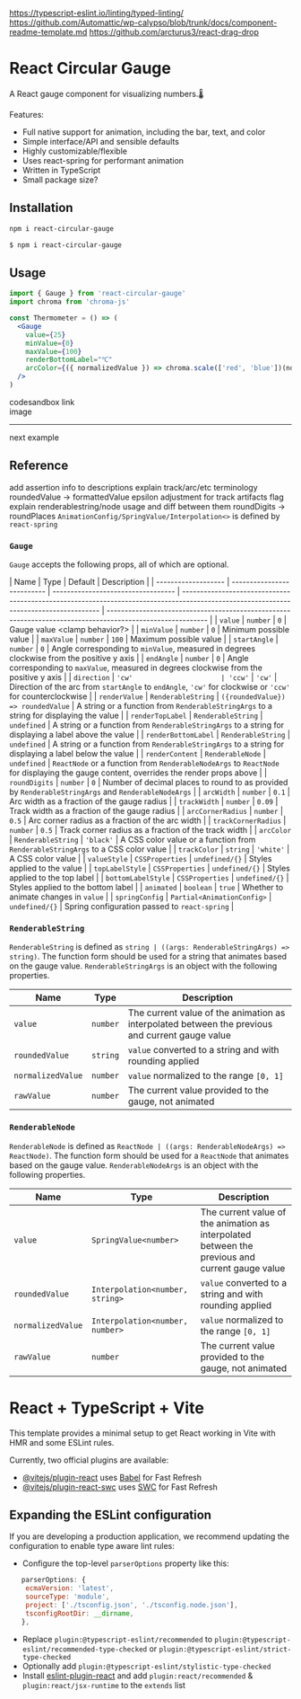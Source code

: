 https://typescript-eslint.io/linting/typed-linting/
https://github.com/Automattic/wp-calypso/blob/trunk/docs/component-readme-template.md
https://github.com/arcturus3/react-drag-drop

# React Circular Gauge

A React gauge component for visualizing numbers.🌡️

Features:

- Full native support for animation, including the bar, text, and color
- Simple interface/API and sensible defaults
- Highly customizable/flexible
- Uses react-spring for performant animation
- Written in TypeScript
- Small package size?

## Installation

```sh
npm i react-circular-gauge
```

```sh
$ npm i react-circular-gauge
```

## Usage

```jsx
import { Gauge } from 'react-circular-gauge'
import chroma from 'chroma-js'

const Thermometer = () => (
  <Gauge
    value={25}
    minValue={0}
    maxValue={100}
    renderBottomLabel="℃"
    arcColor={({ normalizedValue }) => chroma.scale(['red', 'blue'])(normalizedValue)}
  />
)
```

codesandbox link \
image

---

next example

## Reference

add assertion info to descriptions
explain track/arc/etc terminology
roundedValue -> formattedValue
epsilon adjustment for track artifacts flag
explain renderablestring/node usage and diff between them
roundDigits -> roundPlaces
`AnimationConfig/SpringValue/Interpolation<>` is defined by `react-spring`

### `Gauge`

`Gauge` accepts the following props, all of which are optional.

| Name                | Type                       | Default                            | Description                                                                                                                           |
| ------------------- | -------------------------- | ---------------------------------- | ------------------------------------------------------------------------------------------------------------------------------------- | ---------------------------------------------------------------------------------------------------------- |
| `value`             | `number`                   | `0`                                | Gauge value <clamp behavior?>                                                                                                         |
| `minValue`          | `number`                   | `0`                                | Minimum possible value                                                                                                                |
| `maxValue`          | `number`                   | `100`                              | Maximum possible value                                                                                                                |
| `startAngle`        | `number`                   | `0`                                | Angle corresponding to `minValue`, measured in degrees clockwise from the positive y axis                                             |
| `endAngle`          | `number`                   | `0`                                | Angle corresponding to `maxValue`, measured in degrees clockwise from the positive y axis                                             |
| `direction`         | `'cw'                      | 'ccw'`                             | `'cw'`                                                                                                                                | Direction of the arc from `startAngle` to `endAngle`, `'cw'` for clockwise or `'ccw'` for counterclockwise |
| `renderValue`       | `RenderableString`         | `({roundedValue}) => roundedValue` | A string or a function from `RenderableStringArgs` to a string for displaying the value                                               |
| `renderTopLabel`    | `RenderableString`         | `undefined`                        | A string or a function from `RenderableStringArgs` to a string for displaying a label above the value                                 |
| `renderBottomLabel` | `RenderableString`         | `undefined`                        | A string or a function from `RenderableStringArgs` to a string for displaying a label below the value                                 |
| `renderContent`     | `RenderableNode`           | `undefined`                        | `ReactNode` or a function from `RenderableNodeArgs` to `ReactNode` for displaying the gauge content, overrides the render props above |
| `roundDigits`       | `number`                   | `0`                                | Number of decimal places to round <formatValue> to as provided by `RenderableStringArgs` and `RenderableNodeArgs`                     |
| `arcWidth`          | `number`                   | `0.1`                              | Arc width as a fraction of the gauge radius                                                                                           |
| `trackWidth`        | `number`                   | `0.09`                             | Track width as a fraction of the gauge radius                                                                                         |
| `arcCornerRadius`   | `number`                   | `0.5`                              | Arc corner radius as a fraction of the arc width                                                                                      |
| `trackCornerRadius` | `number`                   | `0.5`                              | Track corner radius as a fraction of the track width                                                                                  |
| `arcColor`          | `RenderableString`         | `'black'`                          | A CSS color value or a function from `RenderableStringArgs` to a CSS color value                                                      |
| `trackColor`        | `string`                   | `'white'`                          | A CSS color value                                                                                                                     |
| `valueStyle`        | `CSSProperties`            | `undefined/{}`                     | Styles applied to the value                                                                                                           |
| `topLabelStyle`     | `CSSProperties`            | `undefined/{}`                     | Styles applied to the top label                                                                                                       |
| `bottomLabelStyle`  | `CSSProperties`            | `undefined/{}`                     | Styles applied to the bottom label                                                                                                    |
| `animated`          | `boolean`                  | `true`                             | Whether to animate changes in `value`                                                                                                 |
| `springConfig`      | `Partial<AnimationConfig>` | `undefined/{}`                     | Spring configuration passed to `react-spring`                                                                                         |

### `RenderableString`

`RenderableString` is defined as `string | ((args: RenderableStringArgs) => string)`. The function form should be used for a string that animates based on the gauge value. `RenderableStringArgs` is an object with the following properties.

| Name              | Type     | Description                                                                                     |
| ----------------- | -------- | ----------------------------------------------------------------------------------------------- |
| `value`           | `number` | The current value of the animation as interpolated between the previous and current gauge value |
| `roundedValue`    | `string` | `value` converted to a string and with rounding applied                                         |
| `normalizedValue` | `number` | `value` normalized to the range `[0, 1]`                                                        |
| `rawValue`        | `number` | The current value provided to the gauge, not animated                                           |

### `RenderableNode`

`RenderableNode` is defined as `ReactNode | ((args: RenderableNodeArgs) => ReactNode)`. The function form should be used for a `ReactNode` that animates based on the gauge value. `RenderableNodeArgs` is an object with the following properties.

| Name              | Type                            | Description                                                                                     |
| ----------------- | ------------------------------- | ----------------------------------------------------------------------------------------------- |
| `value`           | `SpringValue<number>`           | The current value of the animation as interpolated between the previous and current gauge value |
| `roundedValue`    | `Interpolation<number, string>` | `value` converted to a string and with rounding applied                                         |
| `normalizedValue` | `Interpolation<number, number>` | `value` normalized to the range `[0, 1]`                                                        |
| `rawValue`        | `number`                        | The current value provided to the gauge, not animated                                           |

# React + TypeScript + Vite

This template provides a minimal setup to get React working in Vite with HMR and some ESLint rules.

Currently, two official plugins are available:

- [@vitejs/plugin-react](https://github.com/vitejs/vite-plugin-react/blob/main/packages/plugin-react/README.md) uses [Babel](https://babeljs.io/) for Fast Refresh
- [@vitejs/plugin-react-swc](https://github.com/vitejs/vite-plugin-react-swc) uses [SWC](https://swc.rs/) for Fast Refresh

## Expanding the ESLint configuration

If you are developing a production application, we recommend updating the configuration to enable type aware lint rules:

- Configure the top-level `parserOptions` property like this:

```js
   parserOptions: {
    ecmaVersion: 'latest',
    sourceType: 'module',
    project: ['./tsconfig.json', './tsconfig.node.json'],
    tsconfigRootDir: __dirname,
   },
```

- Replace `plugin:@typescript-eslint/recommended` to `plugin:@typescript-eslint/recommended-type-checked` or `plugin:@typescript-eslint/strict-type-checked`
- Optionally add `plugin:@typescript-eslint/stylistic-type-checked`
- Install [eslint-plugin-react](https://github.com/jsx-eslint/eslint-plugin-react) and add `plugin:react/recommended` & `plugin:react/jsx-runtime` to the `extends` list
